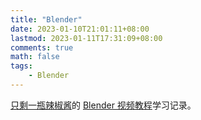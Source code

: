 ```yaml
---
title: "Blender"
date: 2023-01-10T21:01:11+08:00
lastmod: 2023-01-11T17:31:09+08:00
comments: true
math: false
tags:
    - Blender
---
```


[只剩一瓶辣椒酱](https://space.bilibili.com/35723238)的 [Blender 视频教程](https://www.bilibili.com/video/BV1zh411Y7LX)学习记录。

<!--more-->
